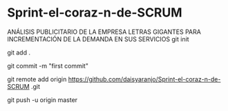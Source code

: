 # Sprint-el-coraz-n-de-SCRUM
ANÁLISIS PUBLICITARIO DE LA EMPRESA LETRAS GIGANTES PARA INCREMENTACIÓN DE LA DEMANDA EN SUS SERVICIOS
git init

git add .

git commit -m "first commit"

git remote add origin https://github.com/daisyaranjo/Sprint-el-coraz-n-de-SCRUM .git

git push -u origin master
